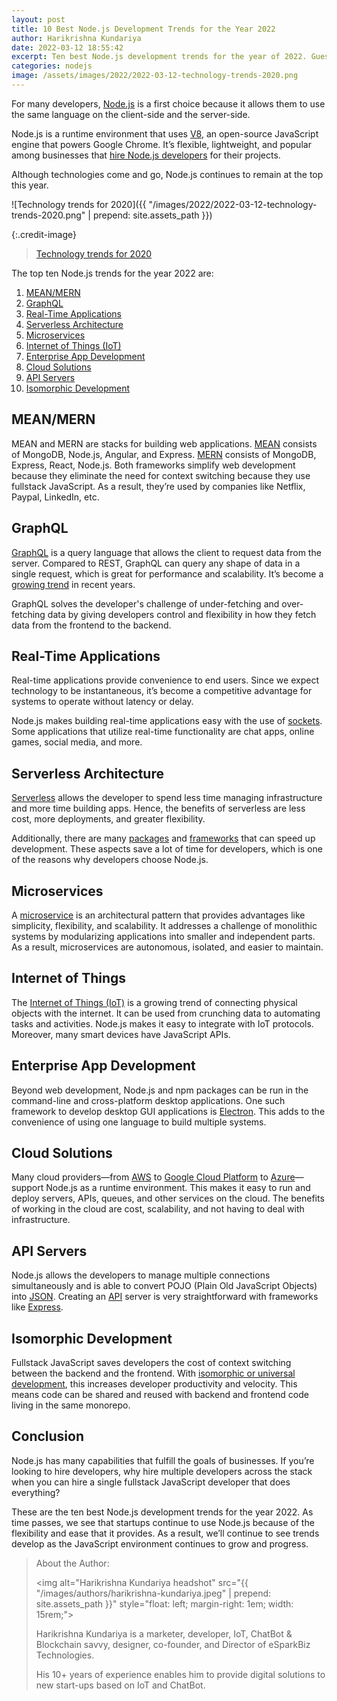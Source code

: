 ```yaml
---
layout: post
title: 10 Best Node.js Development Trends for the Year 2022
author: Harikrishna Kundariya
date: 2022-03-12 18:55:42
excerpt: Ten best Node.js development trends for the year of 2022. Guest post by Harikrishna Kundariya.
categories: nodejs
image: /assets/images/2022/2022-03-12-technology-trends-2020.png
---
```


For many developers, [Node.js](https://nodejs.org/) is a first choice because it allows them to use the same language on the client-side and the server-side.

Node.js is a runtime environment that uses [V8](<https://wikipedia.org/wiki/V8_(JavaScript_engine)>), an open-source JavaScript engine that powers Google Chrome. It’s flexible, lightweight, and popular among businesses that [hire Node.js developers](https://www.esparkinfo.com/web-app-development/node-js.html) for their projects.

Although technologies come and go, Node.js continues to remain at the top this year.

![Technology trends for 2020]({{ "/images/2022/2022-03-12-technology-trends-2020.png" | prepend: site.assets_path }})

{:.credit-image}

> [Technology trends for 2020](https://www.esparkinfo.com/node-js-development-trends.html)

The top ten Node.js trends for the year 2022 are:

1. [MEAN/MERN](#meanmern)
2. [GraphQL](#graphql)
3. [Real-Time Applications](#real-time-applications)
4. [Serverless Architecture](#serverless-architecture)
5. [Microservices](#microservices)
6. [Internet of Things (IoT)](#internet-of-things)
7. [Enterprise App Development](#enterprise-app-development)
8. [Cloud Solutions](#cloud-solutions)
9. [API Servers](#api-servers)
10. [Isomorphic Development](#isomorphic-development)

## MEAN/MERN

MEAN and MERN are stacks for building web applications. [MEAN](https://www.educative.io/edpresso/what-is-mean-stack) consists of MongoDB, Node.js, Angular, and Express. [MERN](https://www.educative.io/edpresso/what-is-mern-stack) consists of MongoDB, Express, React, Node.js. Both frameworks simplify web development because they eliminate the need for context switching because they use fullstack JavaScript. As a result, they’re used by companies like Netflix, Paypal, LinkedIn, etc.

## GraphQL

[GraphQL](https://graphql.org/) is a query language that allows the client to request data from the server. Compared to REST, GraphQL can query any shape of data in a single request, which is great for performance and scalability. It’s become a [growing trend](https://2019.stateofjs.com/data-layer/graphql/) in recent years.

GraphQL solves the developer's challenge of under-fetching and over-fetching data by giving developers control and flexibility in how they fetch data from the frontend to the backend.

## Real-Time Applications

Real-time applications provide convenience to end users. Since we expect technology to be instantaneous, it’s become a competitive advantage for systems to operate without latency or delay.

Node.js makes building real-time applications easy with the use of [sockets](https://wikipedia.org/wiki/WebSocket). Some applications that utilize real-time functionality are chat apps, online games, social media, and more.

## Serverless Architecture

[Serverless](https://wikipedia.org/wiki/Serverless_computing) allows the developer to spend less time managing infrastructure and more time building apps. Hence, the benefits of serverless are less cost, more deployments, and greater flexibility.

Additionally, there are many [packages](https://www.npmjs.com/) and [frameworks](https://www.serverless.com/) that can speed up development. These aspects save a lot of time for developers, which is one of the reasons why developers choose Node.js.

## Microservices

A [microservice](https://wikipedia.org/wiki/Microservices) is an architectural pattern that provides advantages like simplicity, flexibility, and scalability. It addresses a challenge of monolithic systems by modularizing applications into smaller and independent parts. As a result, microservices are autonomous, isolated, and easier to maintain.

## Internet of Things

The [Internet of Things (IoT)](https://wikipedia.org/wiki/Internet_of_things) is a growing trend of connecting physical objects with the internet. It can be used from crunching data to automating tasks and activities. Node.js makes it easy to integrate with IoT protocols. Moreover, many smart devices have JavaScript APIs.

## Enterprise App Development

Beyond web development, Node.js and npm packages can be run in the command-line and cross-platform desktop applications. One such framework to develop desktop GUI applications is [Electron](https://www.electronjs.org/). This adds to the convenience of using one language to build multiple systems.

## Cloud Solutions

Many cloud providers—from [AWS](https://aws.amazon.com/) to [Google Cloud Platform](https://cloud.google.com/) to [Azure](https://azure.microsoft.com/)—support Node.js as a runtime environment. This makes it easy to run and deploy servers, APIs, queues, and other services on the cloud. The benefits of working in the cloud are cost, scalability, and not having to deal with infrastructure.

## API Servers

Node.js allows the developers to manage multiple connections simultaneously and is able to convert POJO (Plain Old JavaScript Objects) into [JSON](https://wikipedia.org/wiki/JSON). Creating an [API](https://wikipedia.org/wiki/API) server is very straightforward with frameworks like [Express](https://expressjs.com/).

## Isomorphic Development

Fullstack JavaScript saves developers the cost of context switching between the backend and the frontend. With [isomorphic or universal development](https://wikipedia.org/wiki/Isomorphic_JavaScript), this increases developer productivity and velocity. This means code can be shared and reused with backend and frontend code living in the same monorepo.

## Conclusion

Node.js has many capabilities that fulfill the goals of businesses. If you’re looking to hire developers, why hire multiple developers across the stack when you can hire a single fullstack JavaScript developer that does everything?

These are the ten best Node.js development trends for the year 2022. As time passes, we see that startups continue to use Node.js because of the flexibility and ease that it provides. As a result, we’ll continue to see trends develop as the JavaScript environment continues to grow and progress.

> About the Author:
>
> <img alt="Harikrishna Kundariya headshot" src="{{ "/images/authors/harikrishna-kundariya.jpeg" | prepend: site.assets_path }}" style="float: left; margin-right: 1em; width: 15rem;">
>
> Harikrishna Kundariya is a marketer, developer, IoT, ChatBot & Blockchain savvy, designer, co-founder, and Director of eSparkBiz Technologies.
>
> His 10+ years of experience enables him to provide digital solutions to new start-ups based on IoT and ChatBot.
